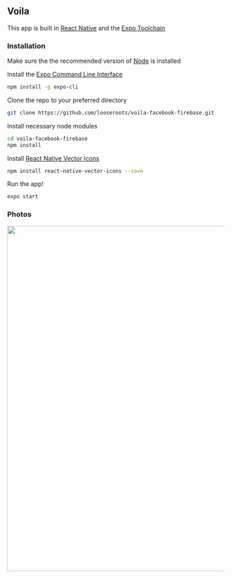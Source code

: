 ## Voila

This app is built in [React Native](https://facebook.github.io/react-native/) and the [Expo Toolchain](https://expo.io/)

### Installation
Make sure the the recommended version of [Node](https://nodejs.org/en/about/) is installed

Install the [Expo Command Line Interface](https://docs.expo.io/versions/latest/workflow/expo-cli/)
```bash
npm install -g expo-cli
```

Clone the repo to your preferred directory
```bash
git clone https://github.com/looseroots/voila-facebook-firebase.git
```

Install necessary node modules
```bash
cd voila-facebook-firebase
npm install
```

Install [React Native Vector Icons](https://github.com/oblador/react-native-vector-icons)
```bash
npm install react-native-vector-icons --save
```

Run the app!
```bash
expo start
```

### Photos
<img src="https://i.imgur.com/L6I0FhD.png" width="800px">
